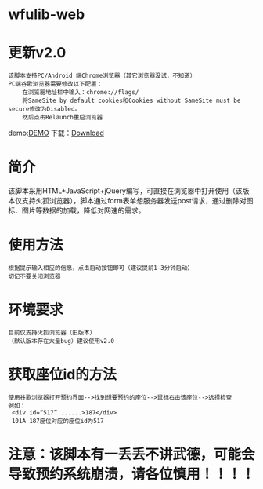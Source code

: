 # wfulib-web
# 更新v2.0
    该脚本支持PC/Android 端Chrome浏览器（其它浏览器没试，不知道）
    PC端谷歌浏览器需要修改以下配置：
        在浏览器地址栏中输入：chrome://flags/
        将SameSite by default cookies和Cookies without SameSite must be secure修改为Disabled。
        然后点击Relaunch重启浏览器
   demo:<a href="https://lizazacn.github.io/wfulib-wdb/v2.0">DEMO</a>
   下载：<a href="https://github.com/lizazacn/wfulib-web/releases/tag/v2.0">Download</a>

# 简介
该脚本采用HTML+JavaScript+jQuery编写，可直接在浏览器中打开使用（该版本仅支持火狐浏览器），脚本通过form表单想服务器发送post请求，通过删除对图标、图片等数据的加载，降低对网速的需求。
# 使用方法
    根据提示输入相应的信息，点击启动按钮即可（建议提前1-3分钟启动）
    切记不要关闭浏览器
# 环境要求
    目前仅支持火狐浏览器（旧版本）
    （默认版本存在大量bug）建议使用v2.0
# 获取座位id的方法
    使用谷歌浏览器打开预约界面-->找到想要预约的座位-->鼠标右击该座位-->选择检查
    例如：
     <div id=“517” ......>187</div>
     101A 187座位对应的座位id为517
# 注意：该脚本有一丢丢不讲武德，可能会导致预约系统崩溃，请各位慎用！！！！
